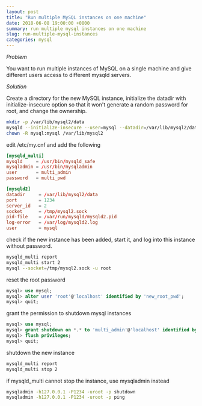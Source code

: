 ```yaml
---
layout: post
title: "Run multiple MySQL instances on one machine"
date: 2018-06-08 19:00:00 +0800
summary: run multiple mysql instances on one machine
slug: run-multiple-mysql-instances
categories: mysql
---
```


*Problem*

You want to run multiple instances of MySQL on a single machine and give different users access to different mysqld servers.

*Solution*

Create a directory for the new MySQL instance, initialize the datadir with initialize-insecure option so that it won't generate a random password for root, and change the ownership.

```bash
mkdir -p /var/lib/mysql2/data
mysqld --initialize-insecure --user=mysql --datadir=/var/lib/mysql2/data
chown -R mysql:mysql /var/lib/mysql2
```

edit /etc/my.cnf and add the following

```conf
[mysqld_multi]
mysqld     = /usr/bin/mysqld_safe
mysqladmin = /usr/bin/mysqladmin
user       = multi_admin
password   = multi_pwd

[mysqld2]
datadir     = /var/lib/mysql2/data
port        = 1234
server_id   = 2
socket      = /tmp/mysql2.sock
pid-file    = /var/run/mysqld/mysqld2.pid
log-error   = /var/log/mysqld2.log
user        = mysql
```

check if the new instance has been added, start it, and log into this instance without password.
```bash
mysqld_multi report
mysqld_multi start 2
mysql --socket=/tmp/mysql2.sock -u root
```

reset the root password
```sql
mysql> use mysql;
mysql> alter user 'root'@'localhost' identified by 'new_root_pwd';
mysql> quit;
```
grant the permission to shutdown mysql instances
```sql
mysql> use mysql;
mysql> grant shutdown on *.* to 'multi_admin'@'localhost' identified by 'multi_pwd';
mysql> flush privileges;
mysql> quit;
```

shutdown the new instance
```bash
mysqld_multi report
mysqld_multi stop 2
```

if mysqld_multi cannot stop the instance, use mysqladmin instead
```bash
mysqladmin -h127.0.0.1 -P1234 -uroot -p shutdown
mysqladmin -h127.0.0.1 -P1234 -uroot -p ping
```
 